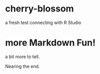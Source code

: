 # cherry-blossom
a fresh test connecting with R Studio

# more Markdown Fun!

a bit more to tell.

Nearing the end.